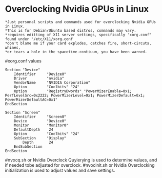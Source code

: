 # Overclocking Nvidia GPUs in Linux
    *Just personal scripts and commands used for overclocking Nvidia GPUs in Linux.
    *This is for Debian/Ubuntu based distros, commands may vary.
    *requires editting of X11 server settings, specifically "xorg.conf" found under "/etc/X11/xorg.conf
    *don't blame me if your card explodes, catches fire, short-circuts, whines, 
    *or tears a hole in the spacetime-contiuum, you have been warned. 
#xorg.conf values

    Section "Device"
        Identifier     "Device0"
        Driver         "nvidia"
        VendorName     "NVIDIA Corporation"
        Option         "Coolbits" "24"
        Option         "RegistryDwords" "PowerMizerEnable=0x1; PerfLevelSrc=0x2222; PowerMizerLevel=0x1; PowerMizerDefault=0x1;         PowerMizerDefaultAC=0x1"
    EndSection

    Section "Screen"
        Identifier     "Screen0"
        Device         "Device0"
        Monitor        "Monitor0"
        DefaultDepth    24
        Option         "Coolbits" "24"
        SubSection     "Display"
            Depth       24
        EndSubSection
    EndSection

#nvocq.sh or Nvidia Overclock Quyierying is used to determine values, and if needed tobe adjusted for overclock.
#nvocinit.sh or Nvidia Overclocking initialization is used to adjust values and save settings.

